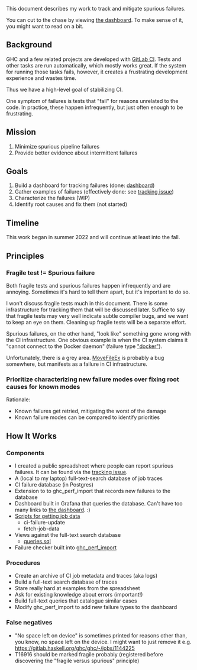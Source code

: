 This document describes my work to track and mitigate spurious failures.

You can cut to the chase by viewing [the dashboard][dashboard]. To make sense of
it, you might want to read on a bit.


## Background

GHC and a few related projects are developed with [GitLab CI]. Tests and other
tasks are run automatically, which mostly works great. If the system for running
those tasks fails, however, it creates a frustrating development experience and
wastes time.

Thus we have a high-level goal of stabilizing CI.

One symptom of failures is tests that "fail" for reasons unrelated to the
code. In practice, these happen infrequently, but just often enough to be
frustrating. 

## Mission

1. Minimize spurious pipeline failures
1. Provide better evidence about intermittent failures

## Goals

1. Build a dashboard for tracking failures (done: [dashboard])
1. Gather examples of failures (effectively done: see [tracking issue])
1. Characterize the failures (WIP)
1. Identify root causes and fix them (not started)

## Timeline

This work began in summer 2022 and will continue at least into the fall.

## Principles
### Fragile test != Spurious failure

Both fragile tests and spurious failures happen infrequently and are annoying.
Sometimes it's hard to tell them apart, but it's important to do so.

I won't discuss fragile tests much in this document. There is some
infrastructure for tracking them that will be discussed later. Suffice to say
that fragile tests may very well indicate subtle compiler bugs, and we want to
keep an eye on them. Cleaning up fragile tests will be a separate effort.

Spurious failures, on the other hand, "look like" something gone wrong with the
CI infrastructure. One obvious example is when the CI system claims it "cannot
connect to the Docker daemon" (failure type ["docker"][docker fail]).

Unfortunately, there is a grey area. [MoveFileEx] is probably a bug somewhere,
but manifests as a failure in CI infrastructure.

### Prioritize characterizing new failure modes over fixing root causes for known modes

Rationale:
* Known failures get retried, mitigating the worst of the damage
* Known failure modes can be compared to identify priorities

## How It Works

### Components

* I created a public spreadsheet where people can report spurious failures. It
  can be found via the [tracking issue].
* A (local to my laptop) full-text-search database of job traces
* CI failure database (in Postgres)
* Extension to to ghc_perf_import that records new failures to the database
* Dashboard built in Grafana that queries the database. Can't have too many
  links to [the dashboard][dashboard]. :) 
* [Scripts for getting job data][spurious failure repo]
    * ci-failure-update
    * fetch-job-data
* Views against the full-text search database
    * [queries.sql]
* Failure checker built into [ghc_perf_import][failure-checker]

### Procedures

* Create an archive of CI job metadata and traces (aka logs)
* Build a full-text search database of traces
* Stare really hard at examples from the spreadsheet
* Ask for existing knowledge about errors (important!)
* Build full-text queries that catalogue similar cases
* Modify ghc_perf_import to add new failure types to the dashboard

### False negatives

* "No space left on device" is sometimes printed for reasons other than, you
  know, no space left on the device. I might want to just remove it e.g.
  https://gitlab.haskell.org/ghc/ghc/-/jobs/1144225
* T16916 should be marked fragile probably (registered before discovering the
  "fragile versus spurious" principle)

[dashboard]: https://grafana.gitlab.haskell.org/d/167r9v6nk/ci-spurious-failures?orgId=2&from=now-90d&to=now&refresh=5m
[GitLab CI]: https://gitlab.haskell.org/help/ci/index.md
[docker fail]: https://grafana.gitlab.haskell.org/d/167r9v6nk/ci-spurious-failures?orgId=2&from=now-90d&to=now&refresh=5m&var-types=docker
[MoveFileEx]: https://grafana.gitlab.haskell.org/d/167r9v6nk/ci-spurious-failures?orgId=2&from=now-90d&to=now&refresh=5m&var-types=MoveFileEx
[tracking issue]: https://gitlab.haskell.org/ghc/ghc/-/issues/21591
[spurious failure repo]: https://gitlab.haskell.org/chreekat/spurious-failures
[queries.sql]: https://gitlab.haskell.org/chreekat/spurious-failures/-/blob/master/queries.sql
[failure-checker]: https://gitlab.haskell.org/ghc/ghc-perf-import/-/blob/master/gitlab-bot/ghc_perf_import_service/__init__.py#L164
